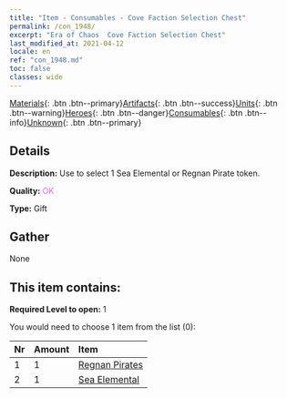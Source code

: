 ```yaml
---
title: "Item - Consumables - Cove Faction Selection Chest"
permalink: /con_1948/
excerpt: "Era of Chaos  Cove Faction Selection Chest"
last_modified_at: 2021-04-12
locale: en
ref: "con_1948.md"
toc: false
classes: wide
---
```

 [Materials](/){: .btn .btn--primary}[Artifacts](/Artifacts/){: .btn .btn--success}[Units](/Units/){: .btn .btn--warning}[Heroes](/Heroes/){: .btn .btn--danger}[Consumables](/Consumables/){: .btn .btn--info}[Unknown](/Unknown/){: .btn .btn--primary}

## Details
 **Description:** Use to select 1 Sea Elemental or Regnan Pirate token.

 **Quality:** <span style="color: #DA70D6">OK</span>

 **Type:** Gift

## Gather

  None

## This item contains:

 **Required Level to open:** 1

 You would need to choose 1 item from the list (0):

  | Nr | Amount |     Item    |
  |:---|:-------|:------------|
  | 1 | 1 | [Regnan Pirates](/Items/unt_273/) | 
  | 2 | 1 | [Sea Elemental](/Items/unt_275/) | 
